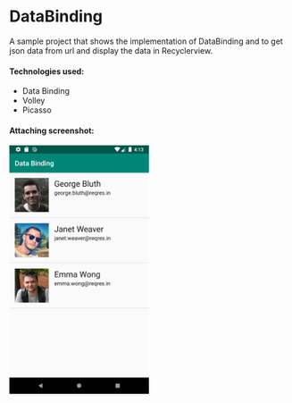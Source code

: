 # DataBinding
A sample project that shows the implementation of DataBinding and to get json data from url and display the data in Recyclerview.

#### <b> Technologies used: </b> 
- Data Binding
- Volley 
- Picasso

#### <b> Attaching screenshot: </b> 

<img src = "screenshots/image1.png" width = "250" />  
